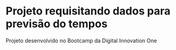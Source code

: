 # Projeto requisitando dados para previsão do tempos

Projeto desenvolvido no Bootcamp da Digital Innovation One

